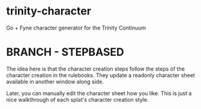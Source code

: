 # trinity-character
Go + Fyne character generator for the Trinity Continuum

# BRANCH - STEPBASED

The idea here is that the character creation steps follow the steps of the character creation in the rulebooks. They update a readonly character sheet available in another window along side. 

Later, you can manually edit the character sheet how you like. This is just a nice walkthrough of each splat's character creation style.